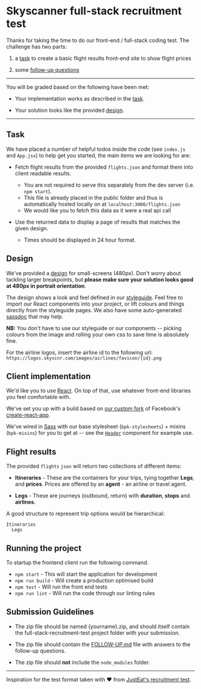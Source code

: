 # Skyscanner full-stack recruitment test



Thanks for taking the time to do our front-end / full-stack coding test. The challenge has two parts:

1) a [task](#task) to create a basic flight results front-end site to show flight prices

2) some [follow-up questions](./FOLLOW-UP.md)

----

You will be graded based on the following have been met:

* Your implementation works as described in the [task](#task).

* Your solution looks like the provided [design](#design).

----

## Task

We have placed a number of helpful todos inside the code (see `index.js` and `App.jsx`) to help get you started, the main items we are looking for are:

- Fetch flight results from the provided `flights.json` and format them into client readable results.
  - You are not required to serve this separately from the dev server (i.e. `npm start`).
  - This file is already placed in the public folder and thus is automatically hosted locally on at `localhost:3000/flights.json`
  - We would like you to fetch this data as it were a real api call

- Use the returned data to display a page of results that matches the given design.
  - Times should be displayed in 24 hour format.

## Design

We've provided a [design](./designs/results-small.png) for small-screens (480px). Don't worry about tackling larger breakpoints, but **please make sure your solution looks good at 480px in portrait orientation**.

The design shows a look and feel defined in our [styleguide](https://backpack.github.io/). Feel free to import our React components into your project, or lift colours and things directly from the styleguide pages. We also have some auto-generated [sassdoc](https://backpack.github.io/sassdoc/) that may help.

**NB:** You don't have to use our styleguide or our components -- picking colours from the image and rolling your own css to save time is absolutely fine.

For the airline logos, insert the airline id to the following url: `https://logos.skyscnr.com/images/airlines/favicon/{id}.png`

## Client implementation

We'd like you to use [React](https://facebook.github.io/react/). On top of that, use whatever front-end libraries you feel comfortable with.

We've set you up with a build based on [our custom fork](https://backpack.github.io/using/backpack-react-scripts) of Facebook's [create-react-app](https://github.com/facebookincubator/create-react-app).

We've wired in [Sass](http://sass-lang.com/) with our base stylesheet (`bpk-stylesheets`) + mixins (`bpk-mixins`) for you to get at -- see the [`Header`](./client/src/components/Header/Header.jsx) component for example use.

## Flight results

The provided `flights` `json` will return two collections of different items:

* **Itineraries** - These are the containers for your trips, tying together **Legs**, and **prices**. Prices are offered by an **agent** - an airline or travel agent.

* **Legs** - These are journeys (outbound, return) with **duration**, **stops** and **airlines**.

A good structure to represent trip options would be hierarchical:

```
Itineraries
  Legs
```

## Running the project

To startup the frontend client run the following command.

* `npm start` - This will start the application for development
* `npm run build` - Will create a production optimised build
* `npm test` - Will run the front end tests
* `npm run lint` - Will run the code through our linting rules

## Submission Guidelines

* The zip file should be named {yourname}.zip, and should itself contain the full-stack-recruitment-test project folder with your submission.

* The zip file should contain the [FOLLOW-UP.md](./FOLLOW-UP.md) file with answers to the follow-up questions.

* The zip file should **not** include the `node_modules` folder.


----

Inspiration for the test format taken with ❤️ from [JustEat's recruitment test](https://github.com/justeat/JustEat.RecruitmentTest).
